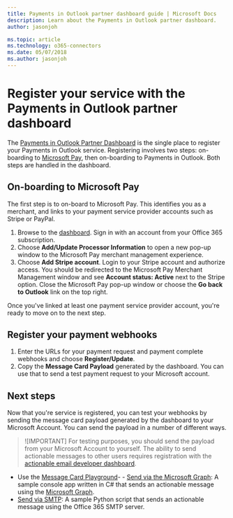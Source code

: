 ```yaml
---
title: Payments in Outlook partner dashboard guide | Microsoft Docs
description: Learn about the Payments in Outlook partner dashboard.
author: jasonjoh

ms.topic: article
ms.technology: o365-connectors
ms.date: 05/07/2018
ms.author: jasonjoh
---
```

# Register your service with the Payments in Outlook partner dashboard

The [Payments in Outlook Partner Dashboard](https://outlook.office.com/connectors/opay/partnerportal/) is the single place to register your Payments in Outlook service. Registering involves two steps: on-boarding to [Microsoft Pay](https://www.microsoft.com/en-us/payments), then on-boarding to Payments in Outlook. Both steps are handled in the dashboard.

## On-boarding to Microsoft Pay

The first step is to on-board to Microsoft Pay. This identifies you as a merchant, and links to your payment service provider accounts such as Stripe or PayPal.

1. Browse to the [dashboard](https://outlook.office.com/connectors/opay/partnerportal/). Sign in with an account from your Office 365 subscription.
1. Choose **Add/Update Processor Information** to open a new pop-up window to the Microsoft Pay merchant management experience.
1. Choose **Add Stripe account**. Login to your Stripe account and authorize access. You should be redirected to the Microsoft Pay Merchant Management window and see **Account status: Active** next to the Stripe option. Close the Microsoft Pay pop-up window or choose the **Go back to Outlook** link on the top right.

Once you've linked at least one payment service provider account, you're ready to move on to the next step.

## Register your payment webhooks

1. Enter the URLs for your payment request and payment complete webhooks and choose **Register/Update**.
1. Copy the **Message Card Payload** generated by the dashboard. You can use that to send a test payment request to your Microsoft account.

## Next steps

Now that you're service is registered, you can test your webhooks by sending the message card payload generated by the dashboard to your Microsoft Account. You can send the payload in a number of different ways.

> ![IMPORTANT]
> For testing purposes, you should send the payload from your Microsoft Account to yourself. The ability to send actionable messages to other users requires registration with the [actionable email developer dashboard](../actionable-messages/actionable-email-dev-dashboard.md).

- Use the [Message Card Playground](https://messagecardplayground.azurewebsites.net/)- - [Send via the Microsoft Graph](https://github.com/jasonjoh/send-actionable-message): A sample console app written in C# that sends an actionable message using the [Microsoft Graph](https://developer.microsoft.com/graph/docs/api-reference/v1.0/api/user_sendmail).
- [Send via SMTP](https://gist.github.com/jasonjoh/3ec367594c3fa662ee983a617bdc7deb): A sample Python script that sends an actionable message using the Office 365 SMTP server.